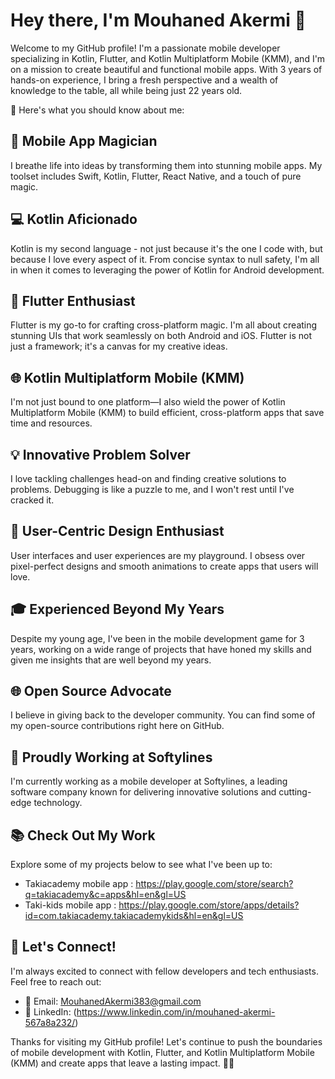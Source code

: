 # Hey there, I'm Mouhaned Akermi 👋

Welcome to my GitHub profile! I'm a passionate mobile developer specializing in Kotlin, Flutter, and Kotlin Multiplatform Mobile (KMM), and I'm on a mission to create beautiful and functional mobile apps. With 3 years of hands-on experience, I bring a fresh perspective and a wealth of knowledge to the table, all while being just 22 years old.

🚀 Here's what you should know about me:

## 📱 Mobile App Magician
I breathe life into ideas by transforming them into stunning mobile apps. My toolset includes Swift, Kotlin, Flutter, React Native, and a touch of pure magic.

## 💻 Kotlin Aficionado
Kotlin is my second language - not just because it's the one I code with, but because I love every aspect of it. From concise syntax to null safety, I'm all in when it comes to leveraging the power of Kotlin for Android development.

## 🌟 Flutter Enthusiast
Flutter is my go-to for crafting cross-platform magic. I'm all about creating stunning UIs that work seamlessly on both Android and iOS. Flutter is not just a framework; it's a canvas for my creative ideas.

## 🌐 Kotlin Multiplatform Mobile (KMM)
I'm not just bound to one platform—I also wield the power of Kotlin Multiplatform Mobile (KMM) to build efficient, cross-platform apps that save time and resources.

## 💡 Innovative Problem Solver
I love tackling challenges head-on and finding creative solutions to problems. Debugging is like a puzzle to me, and I won't rest until I've cracked it.

## 🎨 User-Centric Design Enthusiast
User interfaces and user experiences are my playground. I obsess over pixel-perfect designs and smooth animations to create apps that users will love.

## 🎓 Experienced Beyond My Years
Despite my young age, I've been in the mobile development game for 3 years, working on a wide range of projects that have honed my skills and given me insights that are well beyond my years.

## 🌐 Open Source Advocate
I believe in giving back to the developer community. You can find some of my open-source contributions right here on GitHub.

## 🏢 Proudly Working at Softylines
I'm currently working as a mobile developer at Softylines, a leading software company known for delivering innovative solutions and cutting-edge technology.

## 📚 Check Out My Work
Explore some of my projects below to see what I've been up to:

- Takiacademy mobile app : https://play.google.com/store/search?q=takiacademy&c=apps&hl=en&gl=US
- Taki-kids mobile app : https://play.google.com/store/apps/details?id=com.takiacademy.takiacademykids&hl=en&gl=US

## 🌟 Let's Connect!
I'm always excited to connect with fellow developers and tech enthusiasts. Feel free to reach out:

- 📧 Email: MouhanedAkermi383@gmail.com
- 💬 LinkedIn: (https://www.linkedin.com/in/mouhaned-akermi-567a8a232/)

Thanks for visiting my GitHub profile! Let's continue to push the boundaries of mobile development with Kotlin, Flutter, and Kotlin Multiplatform Mobile (KMM) and create apps that leave a lasting impact. 🚀✨
